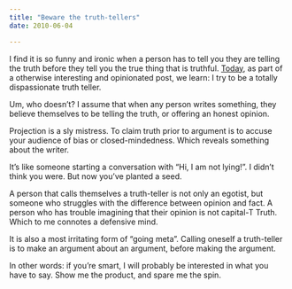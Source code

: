 ```yaml
---
title: "Beware the truth-tellers"
date: 2010-06-04

---
```


I find it is so funny and ironic when a person has to tell you they are telling the truth before they tell you the true thing that is truthful. [Today](http://whydoeseverythingsuck.com/2010/06/john-gruber-jumps-shark.html), as part of a otherwise interesting and opinionated post, we learn:
I try to be a totally dispassionate truth teller.

Um, who doesn’t? I assume that when any person writes something, they believe themselves to be telling the truth, or offering an honest opinion.

Projection is a sly mistress. To claim truth prior to argument is to accuse your audience of bias or closed-mindedness. Which reveals something about the writer.

It’s like someone starting a conversation with “Hi, I am not lying!”. I didn’t think you were. But now you’ve planted a seed.

A person that calls themselves a truth-teller is not only an egotist, but someone who struggles with the difference between opinion and fact. A person who has trouble imagining that their opinion is not capital-T Truth. Which to me connotes a defensive mind.

It is also a most irritating form of “going meta”. Calling oneself a truth-teller is to make an argument about an argument, before making the argument.

In other words: if you’re smart, I will probably be interested in what you have to say. Show me the product, and spare me the spin.
